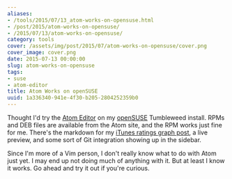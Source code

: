 ```yaml
---
aliases:
- /tools/2015/07/13_atom-works-on-opensuse.html
- /post/2015/atom-works-on-opensuse/
- /2015/07/13/atom-works-on-opensuse/
category: tools
cover: /assets/img/post/2015/07/atom-works-on-opensuse/cover.png
cover_image: cover.png
date: 2015-07-13 00:00:00
slug: atom-works-on-opensuse
tags:
- suse
- atom-editor
title: Atom Works on openSUSE
uuid: 1a336340-941e-4f30-b205-2804252359b0
---
```


[Atom Editor]: https://atom.io
[openSUSE]: http://opensuse.org
[iTunes ratings graph post]: /post/2015/03/ruby-itunes-ratings-fun

Thought I'd try the [Atom Editor][] on my [openSUSE][] Tumbleweed install. RPMs
and DEB files are available from the Atom site, and the RPM works just fine for
me. There's the markdown for my [iTunes ratings graph post][], a live preview,
and some sort of Git integration showing up in the sidebar.
<!--more-->

Since I'm more of a Vim person, I don't really know what to do with Atom
just yet. I may end up not doing much of anything with it. But at least I know
it works. Go ahead and try it out if you're curious.